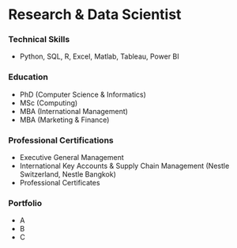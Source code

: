 # Research & Data Scientist 
### Technical Skills
- Python, SQL, R, Excel, Matlab, Tableau, Power BI 


### Education
- PhD (Computer Science & Informatics)
- MSc (Computing)
- MBA (International Management)
- MBA (Marketing & Finance)

### Professional Certifications

- Executive General Management 
- International Key Accounts & Supply Chain Management (Nestle Switzerland, Nestle Bangkok)
- Professional Certificates

### Portfolio
- A
- B
- C
